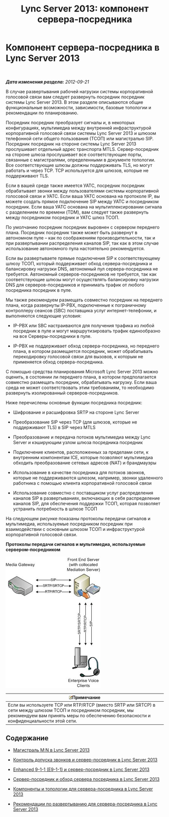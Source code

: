 ﻿---
title: 'Lync Server 2013: компонент сервера-посредника'
TOCTitle: Компонент сервера-посредника
ms:assetid: 5b19edef-4a54-43c9-aa12-5643b8108355
ms:mtpsurl: https://technet.microsoft.com/ru-ru/library/Gg398399(v=OCS.15)
ms:contentKeyID: 49309881
ms.date: 05/19/2016
mtps_version: v=OCS.15
ms.translationtype: HT
---

# Компонент сервера-посредника в Lync Server 2013

 

_**Дата изменения раздела:** 2012-09-21_

В случае развертывания рабочей нагрузки системы корпоративной голосовой связи вам следует развернуть посредник посредник системы Lync Server 2013. В этом разделе описываются общие функциональные возможности, зависимости, базовые топологии и рекомендации по планированию.

Посредник посредник преобразует сигналы и, в некоторых конфигурациях, мультимедиа между внутренней инфраструктурой корпоративной голосовой связи системы Lync Server 2013 и шлюзом телефонной сети общего пользования (ТСОП) или магистралью SIP. Посредник посредник на стороне системы Lync Server 2013 прослушивает отдельный адрес транспорта MTLS. Сервер-посредник на стороне шлюза прослушивает все соответствующие порты, связанные с магистралями, определенными в документе топологии. Все соответствующие шлюзы должны поддерживать TLS, но могут работать и через TCP. TCP используется для шлюзов, которые не поддерживают TLS.

Если в вашей среде также имеется УАТС, посредник посредник обрабатывает звонки между пользователями системы корпоративной голосовой связи и УАТС. Если ваша УАТС основана на протоколе IP, вы можете создать прямое подключение SIP между УАТС и посредником посредник. Если ваша УАТС основана на мультиплексировании сигнала с разделением по времени (TDM), вам следует также развернуть между посредником посредник и УАТС шлюз ТСОП.

По умолчанию посредник посредник выровнен с сервером переднего плана. Посредник посредник также может быть развернут в автономном пуле – как по соображениям производительности, так и при развертывании распределения каналов SIP, так как в этом случае использование автономного пула настоятельно рекомендуется.

Если вы развертываете прямые подключения SIP к соответствующему шлюзу ТСОП, который поддерживает обход сервера-посредника и балансировку нагрузки DNS, автономный пул сервера-посредника не требуется. Автономный серверов-посредников не требуется, так как соответствующие шлюзы могут осуществлять балансировку нагрузки DNS для серверов-посредников и принимать трафик от любого посредника посредник в пуле.

Мы также рекомендуем размещать совместно посредник на переднего плана, когда развернуты IP-PBX, подключенные к пограничному контроллеру сеансов (SBC) поставщика услуг интернет-телефонии, и выполняются следующие условия:

  - IP-PBX или SBC настраиваются для получения трафика из любой посредник в пуле и могут маршрутизировать трафик единообразно на все Серверы-посредники в пуле.

  - IP-PBX не поддерживает обход сервера-посредника, но переднего плана, в котором размещается посредник, может обрабатывать перекодировку голосовой связи для вызовов, к которым не применяется обход сервера-посредника.

С помощью средства планирования Microsoft Lync Server 2013 можно оценить, в состоянии ли переднего плана, в котором предполагается совместно размещать посредник, обрабатывать нагрузку. Если ваша среда не может соответствовать этим требованиям, то необходимо развернуть изолированный серверов-посредников.

Ниже перечислены основные функции посредника посредник:

  - Шифрование и расшифровка SRTP на стороне Lync Server

  - Преобразование SIP через TCP (для шлюзов, которые не поддерживают TLS) в SIP через MTLS

  - Преобразование и передача потоков мультимедиа между Lync Server и кэширующим узлом шлюза посредника посредник

  - Подключение клиентов, расположенных за пределами сети, к внутренним компонентам ICE, которые позволяют мультимедиа обходить преобразование сетевых адресов (NAT) и брандмауэры

  - Использование в качестве посредника для потоков звонков, которые не поддерживаются шлюзом, например, звонки удаленного работника с помощью клиента корпоративной голосовой связи

  - Использование совместно с поставщиком услуг распределения каналов SIP в развертываниях, включающих в себя распределение каналов SIP, для обеспечения поддержки ТСОП, которая позволяет устранить потребность в шлюзе ТСОП

На следующем рисунке показаны протоколы передачи сигналов и мультимедиа, используемые посредником посредник при взаимодействии с основным шлюзом ТСОП и инфраструктурой корпоративной голосовой связи.

**Протоколы передачи сигналов и мультимедиа, используемые сервером-посредником**

![Протоколы сервера-посредника (схема)](images/Gg398399.c3d39ba0-e323-4a58-8f07-4e80d3278af2(OCS.15).jpg "Протоколы сервера-посредника (схема)")

<table>
<thead>
<tr class="header">
<th><img src="images/Gg398412.note(OCS.15).gif" title="note" alt="note" />Примечание</th>
</tr>
</thead>
<tbody>
<tr class="odd">
<td>Если вы используете TCP или RTP/RTCP (вместо SRTP или SRTCP) в сети между шлюзом ТСОП и посредником посредник, мы рекомендуем вам принять меры по обеспечению безопасности и конфиденциальности этой сети.</td>
</tr>
</tbody>
</table>


## Содержание

  - [Магистраль M:N в Lync Server 2013](lync-server-2013-m-n-trunk.md)

  - [Контроль допуска звонков и сервер-посредник в Lync Server 2013](lync-server-2013-call-admission-control-and-mediation-server.md)

  - [Enhanced 9-1-1 (E9-1-1) и сервер-посредник в Lync Server 2013](lync-server-2013-enhanced-9-1-1-e9-1-1-and-mediation-server.md)

  - [Сервер-посредник и обход сервера посредника в Lync Server 2013](lync-server-2013-media-bypass-and-mediation-server.md)

  - [Компоненты и топологии для сервера-посредника в Lync Server 2013](lync-server-2013-components-and-topologies-for-mediation-server.md)

  - [Рекомендации по развертыванию для сервера-посредника в Lync Server 2013](lync-server-2013-deployment-guidelines-for-mediation-server.md)

